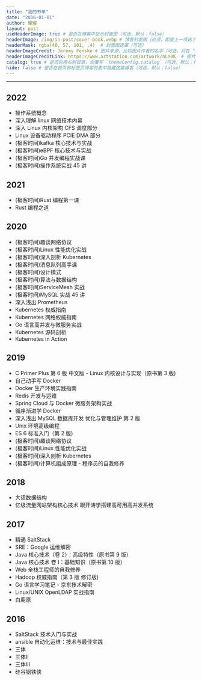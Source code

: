 ```yaml
---
title: "我的书单"
date: "2016-01-01"
author: 耀耀
layout: post
useHeaderImage: true # 是否在博客中显示封面图（可选，默认：false）
headerImage: /img/in-post/cover-book.webp # 博客封面图（必须，即使上一项选了 false，因为图片也需要在首页显示）
headerMask: rgba(40, 57, 101, .4)  # 封面图遮罩（可选）
headerImageCredit: Jeremy Fenske # 图片来源，比如图片作者的名字（可选，只在 "useHeaderImage: true" 时有效）
headerImageCreditLink: https://www.artstation.com/artwork/nLY0K  # 图片来源的链接（可选，只在 "useHeaderImage: true" 时有效）
catalog: true # 是否启用右侧目录，会覆写 `themeConfig.catalog`（可选，默认：false）
hide: false # 是否在首页和标签页博客列表中隐藏这篇博客（可选，默认：false）
---
```


---

## 2022

- 操作系统概念
- 深入理解 linux 网络技术内幕
- 深入 Linux 内核架构 CFS 调度部分
- Linux 设备驱动程序 PCIE DMA 部分
- (极客时间)kafka 核心技术与实战
- (极客时间)eBPF 核心技术与实战
- (极客时间)Go 并发编程实战课
- (极客时间)操作系统实战 45 讲

## 2021

- (极客时间)Rust 编程第一课
- Rust 编程之道

## 2020

- (极客时间)趣谈网络协议
- (极客时间)Linux 性能优化实战
- (极客时间)深入剖析 Kubernetes
- (极客时间)消息队列高手课
- (极客时间)设计模式
- (极客时间)算法与数据结构
- (极客时间)ServiceMesh 实战
- (极客时间)MySQL 实战 45 讲
- 深入浅出 Prometheus
- Kubernetes 权威指南
- Kubernetes 网络权威指南
- Go 语言高并发与微服务实战
- Kubernetes 源码剖析
- Kubernetes in Action

## 2019

- C Primer Plus 第 6 版 中文版 - Linux 内核设计与实现（原书第 3 版)
- 自己动手写 Docker
- Docker 生产环境实践指南
- Redis 开发与运维
- Spring Cloud 与 Docker 微服务架构实战
- 循序渐进学 Docker
- 深入浅出 MySQL 数据库开发 优化与管理维护 第 2 版
- Unix 环境高级编程
- ES 6 标准入门（第 2 版)
- (极客时间)趣谈网络协议
- (极客时间)Linux 性能优化实战
- (极客时间)深入剖析 Kubernetes
- (极客时间)计算机组成原理 - 程序员的自我修养

## 2018

- 大话数据结构
- 亿级流量网站架构核心技术 跟开涛学搭建高可用高并发系统

## 2017

- 精通 SaltStack
- SRE：Google 运维解密
- Java 核心技术（卷 2）：高级特性（原书第 9 版）
- Java 核心技术 卷 I：基础知识（原书第 10 版）
- Web 全栈工程师的自我修养
- Hadoop 权威指南（第 3 版 修订版)
- Go 语言学习笔记 - 京东技术解密
- Linux/UNIX OpenLDAP 实战指南
- 白鹿原

## 2016

- SaltStack 技术入门与实战
- ansible 自动化运维：技术与最佳实践
- 三体
- 三体Ⅱ
- 三体Ⅲ
- 硅谷钢铁侠
